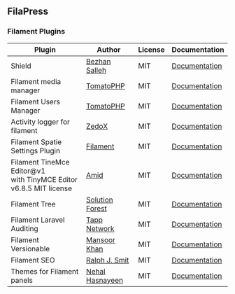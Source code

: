## FilaPress

### Filament Plugins

| Plugin                                                                | Author                                               | License | Documentation                                                                  |
| --------------------------------------------------------------------- | ---------------------------------------------------- | ------- | ------------------------------------------------------------------------------ |
| Shield                                                                | [Bezhan Salleh](https://github.com/bezhanSalleh)     | MIT     | [Documentation](https://github.com/bezhansalleh/filament-shield)               |
| Filament media manager                                                | [TomatoPHP](https://github.com/tomatophp)            | MIT     | [Documentation](https://github.com/tomatophp/filament-media-manager)           |
| Filament Users Manager                                                | [TomatoPHP](https://github.com/tomatophp)            | MIT     | [Documentation](https://github.com/tomatophp/filament-users)                   |
| Activity logger for filament                                          | [ZedoX](https://github.com/Z3d0X)                    | MIT     | [Documentation](https://github.com/z3d0x/filament-logger)                      |
| Filament Spatie Settings Plugin                                       | [Filament](https://github.com/filamentphp)           | MIT     | [Documentation](https://github.com/filamentphp/spatie-laravel-settings-plugin) |
| Filament TineMce Editor@v1<br> with TinyMCE Editor v6.8.5 MIT license | [Amid](https://github.com/amidesfahani)              | MIT     | [Documentation](https://github.com/amidesfahani/filament-tinyeditor/tree/1.x)  |
| Filament Tree                                                         | [Solution Forest](https://github.com/solutionforest) | MIT     | [Documentation](https://github.com/solutionforest/filament-tree)               |
| Filament Laravel Auditing                                             | [Tapp Network](https://github.com/TappNetwork)       | MIT     | [Documentation](https://github.com/TappNetwork/filament-auditing)              |
| Filament Versionable                                                  | [Mansoor Khan](https://github.com/mansoorkhan96)     | MIT     | [Documentation](https://github.com/mansoorkhan96/filament-versionable)         |
| Filament SEO                                                          | [Ralph J. Smit](https://github.com/ralphjsmit)       | MIT     | [Documentation](https://github.com/ralphjsmit/laravel-filament-seo)            |
| Themes for Filament panels                                            | [Nehal Hasnayeen](https://github.com/Hasnayeen)      | MIT     | [Documentation](https://github.com/hasnayeen/themes)                           |
